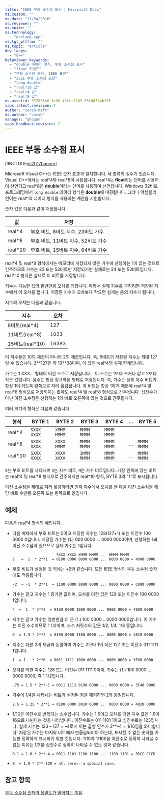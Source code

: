 ```yaml
---
title: "IEEE 부동 소수점 표시 | Microsoft Docs"
ms.custom: ""
ms.date: "11/04/2016"
ms.reviewer: ""
ms.suite: ""
ms.technology: 
  - "devlang-cpp"
ms.tgt_pltfrm: ""
ms.topic: "article"
dev_langs: 
  - "C++"
helpviewer_keywords: 
  - "double 데이터 형식, 부동 소수점 표시"
  - "float 키워드"
  - "부동 소수점 숫자, IEEE 표현"
  - "IEEE 부동 소수점 표현"
  - "long double"
  - "real*10 값"
  - "real*4 값"
  - "real*8 값"
ms.assetid: 537833e8-fe05-49fc-8169-55fd0314b195
caps.latest.revision: 7
author: "corob-msft"
ms.author: "corob"
manager: "ghogen"
caps.handback.revision: 7
---
```

# IEEE 부동 소수점 표시
[!INCLUDE[vs2017banner](../../assembler/inline/includes/vs2017banner.md)]

Microsoft Visual C\+\+는 IEEE 숫자 표준과 일치합니다.  세 종류의 실수가 있습니다.  Visual C\+\+에서는 real\*4와 real\*8이 사용됩니다.  real\*4는 **float**라는 단어를 사용하여 선언되고  real\*8은 **double**이라는 단어를 사용하여 선언됩니다.  Windows 32비트 프로그래밍에서 `long double` 데이터 형식은 **double**에 매핑됩니다.  그러나 어셈블리 언어는 real\*10 데이터 형식을 사용하는 계산을 지원합니다.  
  
 숫자 값은 다음과 같이 저장됩니다.  
  
|값|저장|  
|-------|--------|  
|real\*4|부호 비트, 8비트 지수, 23비트 가수|  
|real\*8|부호 비트, 11비트 지수, 52비트 가수|  
|real\*10|부호 비트, 15비트 지수, 64비트 가수|  
  
 real\*4 및 real\*8 형식에서는 메모리에 저장되지 않은 가수에 선행하는 1이 있는 것으로 간주하므로 가수는 23 또는 52비트만 저장되지만 실제로는 24 또는 53비트입니다.  real\*10 형식은 실제로 이 비트를 저장합니다.  
  
 지수는 가능한 값의 절반만큼 오차를 더합니다.  따라서 실제 지수를 구하려면 저장된 지수에서 이 오차를 뺍니다.  저장된 지수가 오차보다 작으면 실제는 음의 지수가 됩니다.  
  
 지수의 오차는 다음과 같습니다.  
  
|지수|오차|  
|--------|--------|  
|8비트\(real\*4\)|127|  
|11비트\(real\*8\)|1023|  
|15비트\(real\*10\)|16383|  
  
 이 지수들은 10의 제곱이 아니라 2의 제곱입니다.  즉, 8비트의 저장된 지수는 최대 127일 수 있습니다.  2\*\*127은 약 10\*\*38이며, 이 값은 real\*4의 실제 한계입니다.  
  
 가수는 1.XXX... 형태의 이진 소수로 저장됩니다. .  이 소수는 1보다 크거나 같고 2보다 작은 값입니다.  실수는 항상 정규화된 형태로 저장됩니다. 즉, 가수는 상위 차수 비트가 항상 1이 되도록 왼쪽으로 자리 옮김됩니다.  이 비트는 항상 1이기 때문에 real\*4 및 real\*8 형식으로 저장되지는 않아도 real\*4 및 real\*8 형식으로 간주됩니다.  십진수가 아닌 이진 소수점은 선행하는 1의 바로 오른쪽에 있는 것으로 간주됩니다.  
  
 여러 크기의 형식은 다음과 같습니다.  
  
|형식|BYTE 1|BYTE 2|BYTE 3|BYTE 4|...|BYTE 5|  
|--------|------------|------------|------------|------------|---------|------------|  
|real\*4|`SXXX XXXX`|`XMMM MMMM`|`MMMM MMMM`|`MMMM MMMM`|||  
|real\*8|`SXXX XXXX`|`XXXX MMMM`|`MMMM MMMM`|`MMMM MMMM`|...|`MMMM MMMM`|  
|real\*10|`SXXX XXXX`|`XXXX XXXX`|`1MMM MMMM`|`MMMM MMMM`|...|`MMMM MMMM`|  
  
 `S`는 부호 비트를 나타내며 `X`는 지수 비트, `M`은 가수 비트입니다.  가장 왼쪽에 있는 비트는 real\*4 및 real\*8 형식으로 간주되지만 real\*10 형식, BYTE 3의 "1"로 표시됩니다.  
  
 이진 소수점을 제대로 자리 옮김하려면 먼저 지수에서 오차를 뺀 다음 이진 소수점을 해당 비트 수만큼 오른쪽 또는 왼쪽으로 옮깁니다.  
  
## 예제  
 다음은 real\*4 형식의 예입니다.  
  
-   다음 예제에서 부호 비트는 0이고 저장된 지수는 128\(127\+1\) 또는 이진수 100 0000 0입니다.  저장된 가수는 \(1.\) 000 0000 ... 0000 0000이며, 선행하는 1과 이진 소수점이 있으므로 실제 가수는 1입니다.  
  
    ```  
                        SXXX XXXX XMMM MMMM ... MMMM MMMM  
    2   =  1  * 2**1  = 0100 0000 0000 0000 ... 0000 0000 = 4000 0000  
    ```  
  
-   부호 비트가 설정된 것 외에는 \+2와 같습니다.  모든 IEEE 형식의 부동 소수점 숫자에도 적용됩니다.  
  
    ```  
    -2  = -1  * 2**1  = 1100 0000 0000 0000 ... 0000 0000 = C000 0000  
    ```  
  
-   가수는 같고 지수는 1 증가한 값이며, 오차를 더한 값은 129 또는 이진수 100 0000 1입니다.  
  
    ```  
    4  =  1  * 2**2  = 0100 0000 1000 0000 ... 0000 0000 = 4080 0000  
    ```  
  
-   지수는 같고 가수는 절반만큼 더 큰 \(1.\) 100 0000 ...0000 0000입니다. 이 가수는 이진 소수이므로 1 1\/2이며, 소수 자릿수의 값은 1\/2, 1\/4, 1\/8 등입니다.  
  
    ```  
    6  = 1.5 * 2**2  = 0100 0000 1100 0000 ... 0000 0000 = 40C0 0000  
    ```  
  
-   지수는 다른 2의 제곱과 동일하며 가수는 2보다 1이 작은 127 또는 이진수 011 1111 1입니다.  
  
    ```  
    1  = 1   * 2**0  = 0011 1111 1000 0000 ... 0000 0000 = 3F80 0000  
    ```  
  
-   오차를 더한 지수는 126 또는 이진수 011 1111 0이며, 가수는 \(1.\) 100 0000 ... 0000 0000, 즉 1 1\/2입니다.  
  
    ```  
    .75 = 1.5 * 2**-1 = 0011 1111 0100 0000 ... 0000 0000 = 3F40 0000  
    ```  
  
-   가수에 1\/4을 나타내는 비트가 설정된 점을 제외하면 2와 동일합니다.  
  
    ```  
    2.5 = 1.25 * 2**1 = 0100 0000 0010 0000 ... 0000 0000 = 4020 0000  
    ```  
  
-   1\/10은 이진수로 반복되는 소수입니다.  가수는 1.6이고 오차를 더한 지수 값은 1.6이 16으로 나뉜다는 것을 나타냅니다. 이진수로는 011 1101 1이고 십진수로는 123입니다.  실제 지수는 123 – 127 \= –4로서 이는 곱할 인수가 2\*\*–4 \= 1\/16임을 의미합니다.  저장된 가수는 마지막 비트에서 반올림되어야 하는데, 표시할 수 없는 숫자를 가능한 정확하게 표시하기 위한 것입니다. 1\/10과 1\/100을 이진수로 정확히 나타낼 수 없는 이유는 1\/3을 십진수로 정확히 나타낼 수 없는 것과 같습니다.  
  
    ```  
    0.1 = 1.6 * 2**-4 = 0011 1101 1100 1100 ... 1100 1101 = 3DCC CCCD  
    ```  
  
-   `0  = 1.0 * 2**-128 = all zeros--a special case.`  
  
## 참고 항목  
 [부동 소수점 숫자의 정밀도가 떨어지는 이유](../../build/reference/why-floating-point-numbers-may-lose-precision.md)